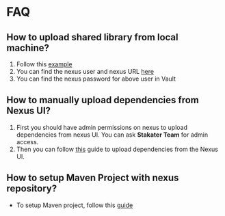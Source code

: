 # FAQ

## How to upload shared library from local machine?

1. Follow this [example](https://github.com/stakater-lab/java-utility-jar-test)
1. You can find the nexus user and nexus URL [here](./routes.md)
1. You can find the nexus password for above user in Vault

## How to manually upload dependencies from Nexus UI?

1. First you should have admin permissions on nexus to upload dependencies from nexus UI. You can ask **Stakater Team** for admin access.
1. Then you can follow [this](https://help.sonatype.com/repomanager3/user-interface/uploading-components) guide to upload dependencies from the Nexus UI.

## How to setup Maven Project with nexus repository?

- To setup Maven project, follow this [guide](./maven-setup.md)
